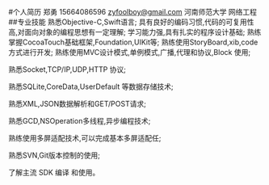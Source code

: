 #个人简历
郑勇  15664086596 zyfoolboy@gmail.com 河南师范大学  网络工程
##专业技能
熟悉Objective-C,Swift语言;
具有良好的编码习惯,代码的可复用性高,对面向对象的编程思想有一定理解;
学习能力强,具有扎实的程序设计基础;
熟练掌握CocoaTouch基础框架,Foundation,UIKit等;
熟练使用StoryBoard,xib,code方式进行开发;
熟练使用MVC设计模式,单例模式,广播,代理和协议,Block 使用;

熟悉Socket,TCP/IP,UDP,HTTP 协议;

熟悉SQLite,CoreData,UserDefault 等数据存储技术;

熟悉XML,JSON数据解析和GET/POST请求;

熟悉GCD,NSOperation多线程,异步编程技术;

熟练使用多屏适配技术,可以完成基本多屏适配任;

熟悉SVN,Git版本控制的使用;

了解主流 SDK 编译 和使用。

